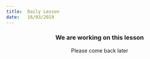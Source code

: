```yaml
---
title:  Daily Lesson
date:   16/03/2019
---
```


### <center>We are working on this lesson</center>
<center>Please come back later</center>